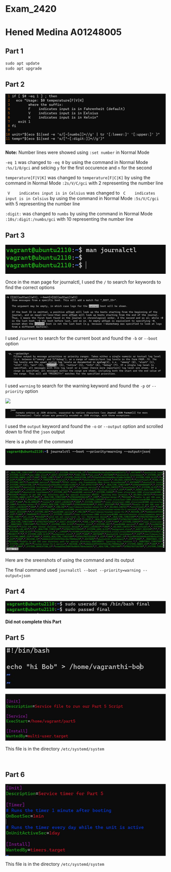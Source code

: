 # Exam_2420

Hened Medina A01248005
======================

Part 1
-----------

```
sudo apt update
sudo apt upgrade
```

Part 2
----------
![](Images/part2.JPG)

**Note:** Number lines were showed using `:set number` in Normal Mode

`-eq 1` was changed to `-eq 0` by  using the command in Normal Mode `:%s/1/0/gci` and selcing `y` for the first occurence and `n` for the second

`temperature[F|V|K]` was changed to `temperature[F|C|K]` by using the command in Normal Mode `:2s/V/C/gci` with 2 representing the number line

` V    indicates input is in Celsius` was changed to ` C    indicates input is in Celsius` by using the command in Normal Mode `:5s/V/C/gci` with 5 representing the number line

`:digit:` was changed to `numbs` by using the command in Normal Mode `:10s/:digit:/numbs/gci` with 10 representing the number line

Part 3
------

![](Images/journalctl.JPG)

Once in the man page for journalctl, I used the `/` to search for keywords to find the correct options


![](Images/boption.JPG)

I used `/current` to search for the current boot and found the `-b` or `--boot` option


![](Images/priority.JPG)

I used `warning` to search for the warning keyword and found the `-p` or `--priority` option


![](Images/ouput.JPG)

![](Images/json.JPG)

I used the `output` keyword and found the `-o` or `--output` option and scrolled down to find the `json` output


Here is a photo of the command

![](Images/part3command.JPG)

![](Images/part3.JPG)

Here are the sreenshots of using the command and its output

The final command used `journalctl --boot --priority=warning --output=json`


Part 4
------

![](Images/part4user.JPG)

**Did not complete this Part**


Part 5
------

![](Images/part5script.JPG)

![](Images/part5service.JPG)

This file is in the directory `/etc/systemd/system`

```


```


Part 6
-------

![](Images/part6timer.JPG)

This file is in the directory `/etc/systemd/system`
